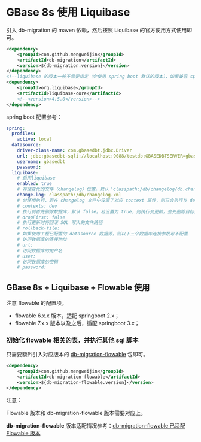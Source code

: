 # GBase 8s 使用 Liquibase

引入 db-migration 的 maven 依赖，然后按照 Liquibase 的官方使用方式使用即可。

```xml
<dependency>
    <groupId>com.github.mengweijin</groupId>
    <artifactId>db-migration</artifactId>
    <version>${db-migration.version}</version>
</dependency>
<!--liquibase 的版本一般不需要指定（会使用 spring boot 默认的版本），如果兼容 spring boot 2.1 至 2.5 版本，则需要明确指定为 4.5.0 版本。-->
<dependency>
    <groupId>org.liquibase</groupId>
    <artifactId>liquibase-core</artifactId>
    <!--<version>4.5.0</version>-->
</dependency>
```

spring boot 配置参考：

```yaml
spring:
  profiles:
    active: local
  datasource:
    driver-class-name: com.gbasedbt.jdbc.Driver
    url: jdbc:gbasedbt-sqli://localhost:9088/testdb:GBASEDBTSERVER=gbase01
    username: gbasedbt
    password:
  liquibase:
    # 启用liquibase
    enabled: true
    # 存储变化的文件（changelog）位置。默认：classpath:/db/changelog/db.changelog-master.xml
    change-log: classpath:/db/changelog.xml
    # 分环境执行，若在 changelog 文件中设置了对应 context 属性，则只会执行与 dev 对应值的 changeset
    # contexts: dev
    # 执行前首先删除数据库，默认 false。若设置为 true，则执行变更前，会先删除目标数据库，请谨慎
    # dropFirst: false
    # 执行更新时将回滚 SQL 写入的文件路径
    # rollback-file:
    # 如果使用工程已配置的 datasource 数据源，则以下三个数据库连接参数可不配置
    # 访问数据库的连接地址
    # url:
    # 访问数据库的用户名
    # user:
    # 访问数据库的密码
    # password:
```

## GBase 8s + Liquibase + Flowable 使用

注意 flowable 的配置项。

* flowable 6.x.x 版本，适配 springboot 2.x；
* flowable 7.x.x 版本以及之后，适配 springboot 3.x；

### 初始化 flowable 相关的表，并执行其他 sql 脚本

只需要额外引入对应版本的 [db-migration-flowable](https://gitee.com/mengweijin/db-migration-flowable) 包即可。

```xml
<dependency>
    <groupId>com.github.mengweijin</groupId>
    <artifactId>db-migration-flowable</artifactId>
    <version>${db-migration-flowable.version}</version>
</dependency>
```

注意：

Flowable 版本和 db-migration-flowable 版本需要对应上。

**db-migration-flowable** 版本适配情况参考：[db-migration-flowable 已适配 Flowable 版本](../README.md)
